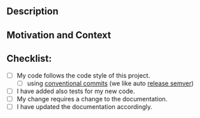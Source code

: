 <!--- Use a prefix like fix:, feat:, chore(docs): or chore(test): and provide a general summary of your changes in the Title above -->

## Description
<!--- Describe your changes -->

## Motivation and Context
<!--- Why is this change required? What problem does it solve? -->
<!--- If it fixes an open issue, please link to the issue here. -->

## Checklist:
<!--- Go over all the following points, and put an `x` in all the boxes that apply. -->
<!--- If you're unsure about any of these, don't hesitate to ask. We're here to help! -->
- [ ] My code follows the code style of this project.
  - [ ] using [conventional commits](https://www.conventionalcommits.org/) (we like auto [release semver](https://semver.org/))
- [ ] I have added also tests for my new code.
- [ ] My change requires a change to the documentation.
- [ ] I have updated the documentation accordingly.
